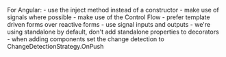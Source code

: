For Angular:
    - use the inject method instead of a constructor
    - make use of signals where possible
    - make use of the Control Flow
    - prefer template driven forms over reactive forms
    - use signal inputs and outputs
    - we're using standalone by default, don't add standalone properties to decorators
    - when adding components set the change detection to ChangeDetectionStrategy.OnPush
